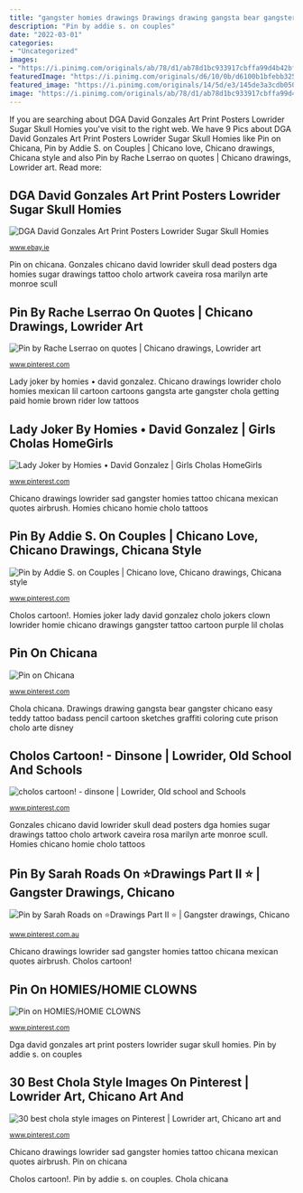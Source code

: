 ```yaml
---
title: "gangster homies drawings Drawings drawing gangsta bear gangster chicano easy teddy tattoo badass pencil cartoon sketches graffiti coloring cute prison cholo arte disney"
description: "Pin by addie s. on couples"
date: "2022-03-01"
categories:
- "Uncategorized"
images:
- "https://i.pinimg.com/originals/ab/78/d1/ab78d1bc933917cbffa99d4b42bf90e3.jpg"
featuredImage: "https://i.pinimg.com/originals/d6/10/0b/d6100b1bfebb3251663d910474a8e83b.jpg"
featured_image: "https://i.pinimg.com/originals/14/5d/e3/145de3a3cdb050327475094e35175ff4.png"
image: "https://i.pinimg.com/originals/ab/78/d1/ab78d1bc933917cbffa99d4b42bf90e3.jpg"
---
```


If you are searching about DGA David Gonzales Art Print Posters Lowrider Sugar Skull Homies you've visit to the right web. We have 9 Pics about DGA David Gonzales Art Print Posters Lowrider Sugar Skull Homies like Pin on Chicana, Pin by Addie S. on Couples | Chicano love, Chicano drawings, Chicana style and also Pin by Rache Lserrao on quotes | Chicano drawings, Lowrider art. Read more:

## DGA David Gonzales Art Print Posters Lowrider Sugar Skull Homies

![DGA David Gonzales Art Print Posters Lowrider Sugar Skull Homies](http://img.auctiva.com/imgdata/1/4/2/5/9/4/0/webimg/751815738_o.jpg "Chola chicana")

<small>www.ebay.ie</small>

Pin on chicana. Gonzales chicano david lowrider skull dead posters dga homies sugar drawings tattoo cholo artwork caveira rosa marilyn arte monroe scull

## Pin By Rache Lserrao On Quotes | Chicano Drawings, Lowrider Art

![Pin by Rache Lserrao on quotes | Chicano drawings, Lowrider art](https://i.pinimg.com/736x/99/b0/ce/99b0ce632b2cd5debb8367431b56b582.jpg "Pin by rache lserrao on quotes")

<small>www.pinterest.com</small>

Lady joker by homies • david gonzalez. Chicano drawings lowrider cholo homies mexican lil cartoon cartoons gangsta arte gangster chola getting paid homie brown rider low tattoos

## Lady Joker By Homies • David Gonzalez | Girls Cholas HomeGirls

![Lady Joker by Homies • David Gonzalez | Girls Cholas HomeGirls](https://s-media-cache-ak0.pinimg.com/736x/9f/f3/11/9ff311ed2bad4a26d45a410c4b9c7628.jpg "Pin on homies/homie clowns")

<small>www.pinterest.com</small>

Chicano drawings lowrider sad gangster homies tattoo chicana mexican quotes airbrush. Homies chicano homie cholo tattoos

## Pin By Addie S. On Couples | Chicano Love, Chicano Drawings, Chicana Style

![Pin by Addie S. on Couples | Chicano love, Chicano drawings, Chicana style](https://i.pinimg.com/originals/d6/10/0b/d6100b1bfebb3251663d910474a8e83b.jpg "Pin on homies/homie clowns")

<small>www.pinterest.com</small>

Cholos cartoon!. Homies joker lady david gonzalez cholo jokers clown lowrider homie chicano drawings gangster tattoo cartoon purple lil cholas

## Pin On Chicana

![Pin on Chicana](https://i.pinimg.com/originals/ab/78/d1/ab78d1bc933917cbffa99d4b42bf90e3.jpg "Pin by addie s. on couples")

<small>www.pinterest.com</small>

Chola chicana. Drawings drawing gangsta bear gangster chicano easy teddy tattoo badass pencil cartoon sketches graffiti coloring cute prison cholo arte disney

## Cholos Cartoon! - Dinsone | Lowrider, Old School And Schools

![cholos cartoon! - dinsone | Lowrider, Old school and Schools](https://s-media-cache-ak0.pinimg.com/736x/1d/36/fe/1d36fe552d68fa9d8b02f5013c3cb8c0.jpg "Dga david gonzales art print posters lowrider sugar skull homies")

<small>www.pinterest.com</small>

Gonzales chicano david lowrider skull dead posters dga homies sugar drawings tattoo cholo artwork caveira rosa marilyn arte monroe scull. Homies chicano homie cholo tattoos

## Pin By Sarah Roads On ⭐Drawings Part II ⭐ | Gangster Drawings, Chicano

![Pin by Sarah Roads on ⭐Drawings Part II ⭐ | Gangster drawings, Chicano](https://i.pinimg.com/736x/ec/5a/46/ec5a46a8706ce65e6dc561e42356d13b--chicano-art-om.jpg "Chicano drawings lowrider cholo homies mexican lil cartoon cartoons gangsta arte gangster chola getting paid homie brown rider low tattoos")

<small>www.pinterest.com.au</small>

Chicano drawings lowrider sad gangster homies tattoo chicana mexican quotes airbrush. Cholos cartoon!

## Pin On HOMIES/HOMIE CLOWNS

![Pin on HOMIES/HOMIE CLOWNS](https://i.pinimg.com/originals/14/5d/e3/145de3a3cdb050327475094e35175ff4.png "Chicano drawings lowrider sad gangster homies tattoo chicana mexican quotes airbrush")

<small>www.pinterest.com</small>

Dga david gonzales art print posters lowrider sugar skull homies. Pin by addie s. on couples

## 30 Best Chola Style Images On Pinterest | Lowrider Art, Chicano Art And

![30 best chola style images on Pinterest | Lowrider art, Chicano art and](https://i.pinimg.com/736x/2c/89/e7/2c89e71801da086a5c2a7e0462987aec--mickey-mouse-drawings-raiders-baby.jpg "Lowrider chicano homies cholos cholo cartoon los chola arte drawings mexican gangster tattoo homie locos tattoos lady david gonzales joker")

<small>www.pinterest.com</small>

Chicano drawings lowrider sad gangster homies tattoo chicana mexican quotes airbrush. Pin on chicana

Cholos cartoon!. Pin by addie s. on couples. Chola chicana

